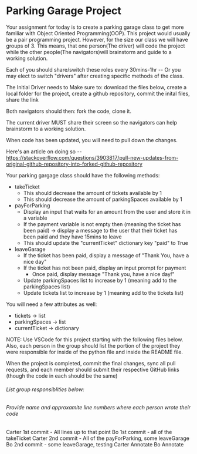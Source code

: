 # Parking Garage Project

Your assignment for today is to create a parking garage class to get more familiar with Object Oriented Programming(OOP). This project would 
	usually be a pair programming project. However, for the size our class we will have groups of 3. This means, that one person(The 
	driver) will code the project while the other people(The navigators)will brainstorm and guide to a working solution.

Each of you should share/switch these roles every 30mins-1hr -- Or you may elect to switch "drivers" after creating specific methods of the 
	class.

The Initial Driver needs to Make sure to:
download the files below, create a local folder for the project, create a github repository, commit the inital files, share the link

Both navigators should then:
fork the code, clone it.

The current driver MUST share their screen so the navigators can help brainstorm to a working solution.

When code has been updated, you will need to pull down the changes.

Here's an article on doing so 
	-- https://stackoverflow.com/questions/3903817/pull-new-updates-from-original-github-repository-into-forked-github-repository

Your parking gargage class should have the following methods:
- takeTicket
   - This should decrease the amount of tickets available by 1
   - This should decrease the amount of parkingSpaces available by 1
- payForParking
   - Display an input that waits for an amount from the user and store it in a variable
   - If the payment variable is not empty then (meaning the ticket has been paid) ->  display a message to the user that their ticket has been
	paid and they have 15mins to leave
   - This should update the "currentTicket" dictionary key "paid" to True
- leaveGarage
   - If the ticket has been paid, display a message of "Thank You, have a nice day"
   - If the ticket has not been paid, display an input prompt for payment
      - Once paid, display message "Thank you, have a nice day!"
   - Update parkingSpaces list to increase by 1 (meaning add to the parkingSpaces list)
   - Update tickets list to increase by 1 (meaning add to the tickets list)

You will need a few attributes as well:
- tickets -> list
- parkingSpaces -> list
- currentTicket -> dictionary

NOTE: Use VSCode for this project starting with the following files below. Also, each person in the group should list the portion of the
	project they were responsible for inside of the python file and inside the README file.

When the project is completed, commit the final changes, sync all pull requests, and each member should submit their respective GitHub links
	(though the code in each should be the same)


###### List group responsiblities below:
###### Provide name and approxamite line numbers where each person wrote their code


Carter 1st commit - All lines up to that point
Bo 1st commit - all of the takeTicket
Carter 2nd commit - All of the payForParking, some leaveGarage
Bo 2nd commit - some leaveGarage, testing
Carter Annotate
Bo Annotate